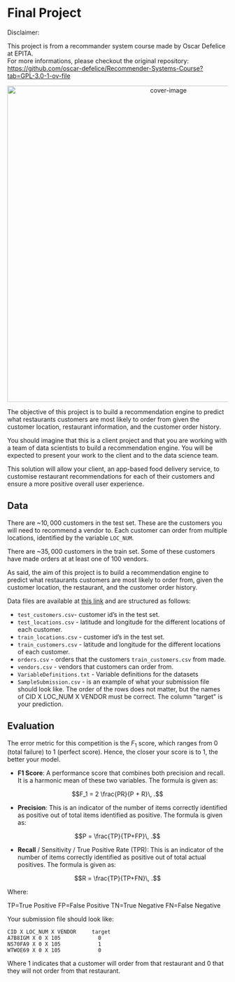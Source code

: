 # Final Project

Disclaimer:

This project is from a recommander system course made by Oscar Defelice at EPITA.\
For more informations, please checkout the original repository: https://github.com/oscar-defelice/Recommender-Systems-Course?tab=GPL-3.0-1-ov-file


<p align="center">
    <img width="721" alt="cover-image" src="https://upload.wikimedia.org/wikipedia/commons/thumb/1/1e/Tom%27s_Restaurant%2C_NYC.jpg/1280px-Tom%27s_Restaurant%2C_NYC.jpg">
</p>


The objective of this project is to build a recommendation engine to predict what restaurants customers are most likely to order from given the customer location, restaurant information, and the customer order history.

You should imagine that this is a client project and that you are working with a team of data scientists to build a recommendation engine. You will be expected to present your work to the client and to the data science team.

This solution will allow your client, an app-based food delivery service, to customise restaurant recommendations for each of their customers and ensure a more positive overall user experience.

## Data

There are ~$10,000$ customers in the test set. These are the customers you will need to recommend a vendor to. Each customer can order from multiple locations, identified by the variable `LOC_NUM`.

There are ~$35,000$ customers in the train set.
Some of these customers have made orders at at least one of $100$ vendors.

As said, the aim of this project is to build a recommendation engine to predict what restaurants customers are most likely to order from, given the customer location, the restaurant, and the customer order history.

Data files are available at [this link](https://mega.nz/file/ZRhgESqR#iuO6pBaZbeEttJ_BGmwbSh2XTg4tnf_zXrzSXcq5W6M) and are structured as follows:

* `test_customers.csv`- customer id’s in the test set.
* `test_locations.csv` - latitude and longitude for the different locations of each customer.
* `train_locations.csv` - customer id’s in the test set.
* `train_customers.csv` - latitude and longitude for the different locations of each customer.
* `orders.csv` - orders that the customers `train_customers.csv` from made.
* `vendors.csv` - vendors that customers can order from.
* `VariableDefinitions.txt` - Variable definitions for the datasets
* `SampleSubmission.csv` - is an example of what your submission file should look like. The order of the rows does not matter, but the names of CID X LOC_NUM X VENDOR must be correct. The column "target" is your prediction.

## Evaluation

The error metric for this competition is the $F_1$ score, which ranges from 0 (total failure) to 1 (perfect score). Hence, the closer your score is to $1$, the better your model.

* **F1 Score**: A performance score that combines both precision and recall. It is a harmonic mean of these two variables. The formula is given as:

$$F_1 = 2 \frac{PR}{P + R}\, .$$

* **Precision**: This is an indicator of the number of items correctly identified as positive out of total items identified as positive. The formula is given as:

$$P = \frac{TP}{TP+FP}\, .$$

* **Recall** / Sensitivity / True Positive Rate (TPR): This is an indicator of the number of items correctly identified as positive out of total actual positives. The formula is given as:

$$R = \frac{TP}{TP+FN}\, .$$

Where:

TP=True Positive
FP=False Positive
TN=True Negative
FN=False Negative

Your submission file should look like:

```csv
CID X LOC_NUM X VENDOR     target
A7B8IGM X 0 X 105            0
NS70FA9 X 0 X 105            1
WTWOE69 X 0 X 105            0
```

Where $1$ indicates that a customer will order from that restaurant and $0$ that they will not order from that restaurant.

